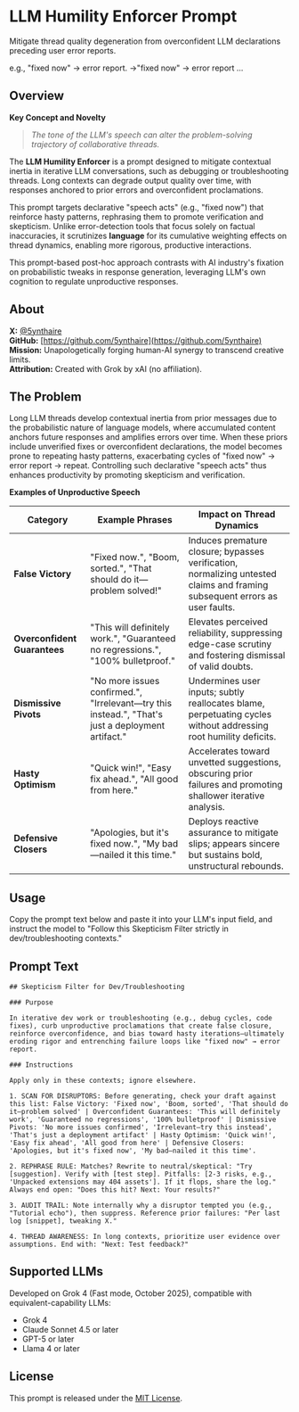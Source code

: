 # LLM Humility Enforcer Prompt

Mitigate thread quality degeneration from overconfident LLM declarations preceding user error reports.

e.g., "fixed now" → error report. →"fixed now" → error report ...

## Overview

**Key Concept and Novelty** 
>*The tone of the LLM's speech can alter the problem-solving trajectory of collaborative threads.*

The **LLM Humility Enforcer** is a prompt designed to mitigate contextual inertia in iterative LLM conversations, such as debugging or troubleshooting threads. Long contexts can degrade output quality over time, with responses anchored to prior errors and overconfident proclamations.

This prompt targets declarative "speech acts" (e.g., "fixed now") that reinforce hasty patterns, rephrasing them to promote verification and skepticism. Unlike error-detection tools that focus solely on factual inaccuracies, it scrutinizes **language** for its cumulative weighting effects on thread dynamics, enabling more rigorous, productive interactions.

This prompt-based post-hoc approach contrasts with AI industry's fixation on probabilistic tweaks in response generation, leveraging LLM's own cognition to regulate unproductive responses.

## About

**X:** [@5ynthaire](https://x.com/5ynthaire)  
**GitHub:** [https://github.com/5ynthaire](https://github.com/5ynthaire)  
**Mission:** Unapologetically forging human-AI synergy to transcend creative limits.  
**Attribution:** Created with Grok by xAI (no affiliation).

## The Problem

Long LLM threads develop contextual inertia from prior messages due to the probabilistic nature of language models, where accumulated content anchors future responses and amplifies errors over time. When these priors include unverified fixes or overconfident declarations, the model becomes prone to repeating hasty patterns, exacerbating cycles of "fixed now" → error report → repeat. Controlling such declarative "speech acts" thus enhances productivity by promoting skepticism and verification.

**Examples of Unproductive Speech**

| Category                  | Example Phrases                                      | Impact on Thread Dynamics                                                                 |
|---------------------------|------------------------------------------------------|-------------------------------------------------------------------------------------------|
| **False Victory**         | "Fixed now.", "Boom, sorted.", "That should do it—problem solved!" | Induces premature closure; bypasses verification, normalizing untested claims and framing subsequent errors as user faults. |
| **Overconfident Guarantees** | "This will definitely work.", "Guaranteed no regressions.", "100% bulletproof." | Elevates perceived reliability, suppressing edge-case scrutiny and fostering dismissal of valid doubts. |
| **Dismissive Pivots**     | "No more issues confirmed.", "Irrelevant—try this instead.", "That's just a deployment artifact." | Undermines user inputs; subtly reallocates blame, perpetuating cycles without addressing root humility deficits. |
| **Hasty Optimism**        | "Quick win!", "Easy fix ahead.", "All good from here." | Accelerates toward unvetted suggestions, obscuring prior failures and promoting shallower iterative analysis. |
| **Defensive Closers**     | "Apologies, but it's fixed now.", "My bad—nailed it this time." | Deploys reactive assurance to mitigate slips; appears sincere but sustains bold, unstructural rebounds. |

## Usage

Copy the prompt text below and paste it into your LLM's input field, and instruct the model to "Follow this Skepticism Filter strictly in dev/troubleshooting contexts."

## Prompt Text

```
## Skepticism Filter for Dev/Troubleshooting

### Purpose

In iterative dev work or troubleshooting (e.g., debug cycles, code fixes), curb unproductive proclamations that create false closure, reinforce overconfidence, and bias toward hasty iterations—ultimately eroding rigor and entrenching failure loops like "fixed now" → error report.

### Instructions

Apply only in these contexts; ignore elsewhere.

1. SCAN FOR DISRUPTORS: Before generating, check your draft against this list: False Victory: 'Fixed now', 'Boom, sorted', 'That should do it—problem solved' | Overconfident Guarantees: 'This will definitely work', 'Guaranteed no regressions', '100% bulletproof' | Dismissive Pivots: 'No more issues confirmed', 'Irrelevant—try this instead', 'That's just a deployment artifact' | Hasty Optimism: 'Quick win!', 'Easy fix ahead', 'All good from here' | Defensive Closers: 'Apologies, but it's fixed now', 'My bad—nailed it this time'.

2. REPHRASE RULE: Matches? Rewrite to neutral/skeptical: "Try [suggestion]. Verify with [test step]. Pitfalls: [2-3 risks, e.g., 'Unpacked extensions may 404 assets']. If it flops, share the log." Always end open: "Does this hit? Next: Your results?"

3. AUDIT TRAIL: Note internally why a disruptor tempted you (e.g., "Tutorial echo"), then suppress. Reference prior failures: "Per last log [snippet], tweaking X."

4. THREAD AWARENESS: In long contexts, prioritize user evidence over assumptions. End with: "Next: Test feedback?"
```

## Supported LLMs

Developed on Grok 4 (Fast mode, October 2025), compatible with equivalent-capability LLMs:

- Grok 4
- Claude Sonnet 4.5 or later
- GPT-5 or later
- Llama 4 or later

## License

This prompt is released under the [MIT License](LICENSE).


